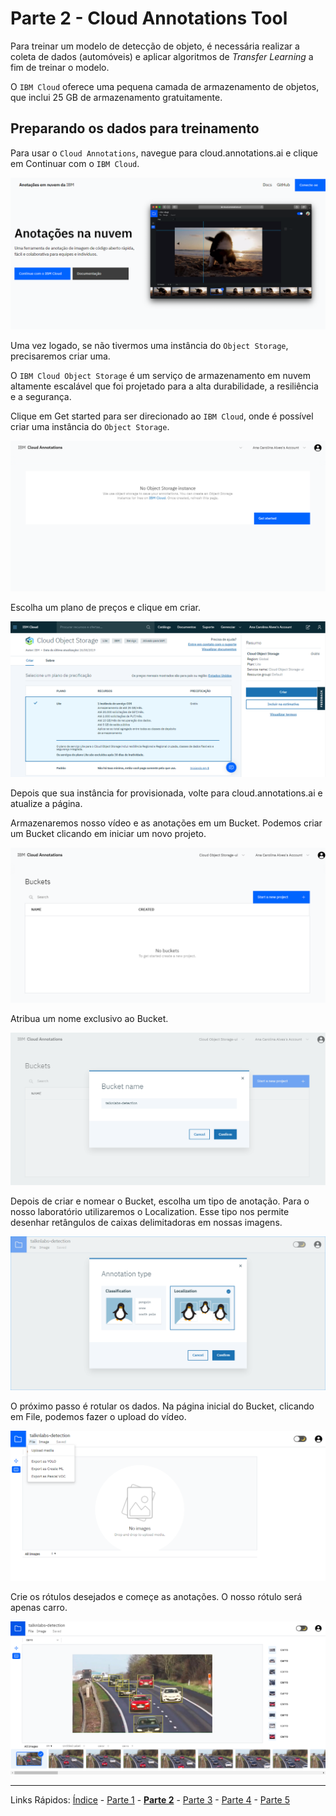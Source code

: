 # Parte 2 - Cloud Annotations Tool

Para treinar um modelo de detecção de objeto, é necessária realizar a coleta de dados (automóveis) e aplicar algoritmos de *Transfer Learning* a fim de treinar o modelo.

O `IBM Cloud` oferece uma pequena camada de armazenamento de objetos, que inclui 25 GB de armazenamento gratuitamente.

## Preparando os dados para treinamento

Para usar o `Cloud Annotations`, navegue para cloud.annotations.ai e clique em Continuar com o `IBM Cloud`.

![paginainicial](/content/images/cloudannotations-1.PNG)

Uma vez logado, se não tivermos uma instância do `Object Storage`, precisaremos criar uma.

O `IBM Cloud Object Storage` é um serviço de armazenamento em nuvem altamente escalável que foi projetado para a alta durabilidade, a resiliência e a segurança.

Clique em Get started para ser direcionado ao `IBM Cloud`, onde é possível criar uma instância do `Object Storage`.

![criarobjectstorage](/content/images/cloudannotations-2.PNG)

Escolha um plano de preços e clique em criar.

![objectstorage](/content/images/cloudannotations-3.PNG)

Depois que sua instância for provisionada, volte para cloud.annotations.ai e atualize a página.

Armazenaremos nosso vídeo e as anotações em um Bucket. Podemos criar um Bucket clicando em iniciar um novo projeto.

![bucket](/content/images/cloudannotations-4.PNG)

Atribua um nome exclusivo ao Bucket.

![bucketname](/content/images/cloudannotations-5.PNG)

Depois de criar e nomear o Bucket, escolha um tipo de anotação. Para o nosso laboratório utilizaremos o Localization. Esse tipo nos permite desenhar retângulos de caixas delimitadoras em nossas imagens.

![buckettype](/content/images/cloudannotations-6.PNG)

O próximo passo é rotular os dados. Na página inicial do Bucket, clicando em File, podemos fazer o upload do vídeo.

![uploadvideo](/content/images/cloudannotations-7.png)

Crie os rótulos desejados e começe as anotações. O nosso rótulo será apenas carro.

![annotations](/content/images/cloudannotations-8.PNG)

***
Links Rápidos:
[Índice](https://github.com/plcpinho/talknlabs/) - [Parte 1](/content/intro.md) - **[Parte 2](/content/md/cloudannotations.md)** - [Parte 3](/content/md/instancias.md) - [Parte 4](/content/md/treinamento.md) - [Parte 5](/content/md/rede-ibp.md)
